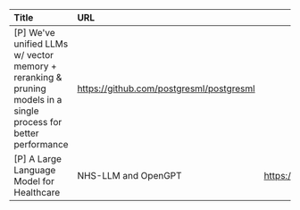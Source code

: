 | Title                                                                                                               | URL                                      |   Score | Date                |
|:--------------------------------------------------------------------------------------------------------------------|:-----------------------------------------|--------:|:--------------------|
| [P] We've unified LLMs w/ vector memory + reranking &amp; pruning models in a single process for better performance | https://github.com/postgresml/postgresml |     198 | 2023-05-10 13:05:08 |
| [P] A Large Language Model for Healthcare | NHS-LLM and OpenGPT                                                     | https://github.com/CogStack/opengpt      |      63 | 2023-05-10 15:59:47 |